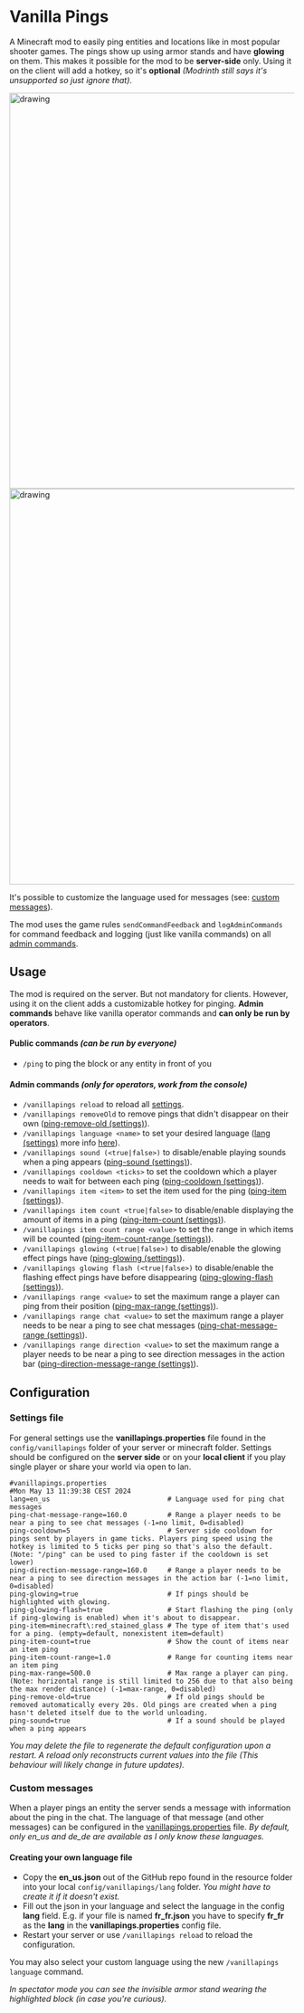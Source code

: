 # Vanilla Pings

A Minecraft mod to easily ping entities and locations like in most popular shooter games. The pings show up using armor stands and have **glowing** on them. This makes it possible for the mod to be **server-side** only. Using it on the client will add a hotkey, so it's **optional** _(Modrinth still says it's unsupported so just ignore that)_.

<img src="https://cdn.modrinth.com/data/P6Y8Vr1q/images/3217cf61ecadc4927ce902033af7a80c5f4c551c.png" alt="drawing" width="700"/>
<img src="https://cdn.modrinth.com/data/P6Y8Vr1q/images/daafdfde862a189de9eec894368119d77f837f33.gif" alt="drawing" width="700"/>

It's possible to customize the language used for messages (see: [custom messages](#custom-messages)).

The mod uses the game rules `sendCommandFeedback` and `logAdminCommands` for command feedback and logging (just like vanilla commands) on all [admin commands](admin-commands-only-for-operators-work-from-the-console).

## Usage
The mod is required on the server. But not mandatory for clients. However, using it on the client adds a customizable hotkey for pinging. **Admin commands** behave like vanilla operator commands and **can only be run by operators**.

#### Public commands *(can be run by everyone)*
* `/ping` to ping the block or any entity in front of you
#### Admin commands *(only for operators, work from the console)*
* `/vanillapings reload` to reload all [settings](#settings-file).
* `/vanillapings removeOld` to remove pings that didn't disappear on their own ([ping-remove-old (settings)](#settings-file)).
* `/vanillapings language <name>` to set your desired language ([lang (settings)](#settings-file) more info [here](#creating-your-own-language-file)).
* `/vanillapings sound (<true|false>)` to disable/enable playing sounds when a ping appears ([ping-sound (settings)](#settings-file)).
* `/vanillapings cooldown <ticks>` to set the cooldown which a player needs to wait for between each ping ([ping-cooldown (settings)](#settings-file)).
* `/vanillapings item <item>` to set the item used for the ping ([ping-item (settings)](#settings-file)).
* `/vanillapings item count <true|false>` to disable/enable displaying the amount of items in a ping ([ping-item-count (settings)](#settings-file)).
* `/vanillapings item count range <value>` to set the range in which items will be counted ([ping-item-count-range (settings)](#settings-file)).
* `/vanillapings glowing (<true|false>)` to disable/enable the glowing effect pings have ([ping-glowing (settings)](#settings-file)).
* `/vanillapings glowing flash (<true|false>)` to disable/enable the flashing effect pings have before disappearing ([ping-glowing-flash (settings)](#settings-file)).
* `/vanillapings range <value>` to set the maximum range a player can ping from their position ([ping-max-range (settings)](#settings-file)).
* `/vanillapings range chat <value>` to set the maximum range a player needs to be near a ping to see chat messages ([ping-chat-message-range (settings)](#settings-file)).
* `/vanillapings range direction <value>` to set the maximum range a player needs to be near a ping to see direction messages in the action bar ([ping-direction-message-range (settings)](#settings-file)).

## Configuration
### Settings file
For general settings use the **vanillapings.properties** file found in the ``config/vanillapings`` folder of your server or minecraft folder. Settings should be configured on the **server side** or on your **local client** if you play single player or share your world via open to lan.
```properties
#vanillapings.properties
#Mon May 13 11:39:38 CEST 2024
lang=en_us                             # Language used for ping chat messages
ping-chat-message-range=160.0          # Range a player needs to be near a ping to see chat messages (-1=no limit, 0=disabled)
ping-cooldown=5                        # Server side cooldown for pings sent by players in game ticks. Players ping speed using the hotkey is limited to 5 ticks per ping so that's also the default. (Note: "/ping" can be used to ping faster if the cooldown is set lower)
ping-direction-message-range=160.0     # Range a player needs to be near a ping to see direction messages in the action bar (-1=no limit, 0=disabled)
ping-glowing=true                      # If pings should be highlighted with glowing.
ping-glowing-flash=true                # Start flashing the ping (only if ping-glowing is enabled) when it's about to disappear.
ping-item=minecraft\:red_stained_glass # The type of item that's used for a ping. (empty=default, nonexistent item=default)
ping-item-count=true                   # Show the count of items near an item ping
ping-item-count-range=1.0              # Range for counting items near an item ping
ping-max-range=500.0                   # Max range a player can ping. (Note: horizontal range is still limited to 256 due to that also being the max render distance) (-1=max-range, 0=disabled)
ping-remove-old=true                   # If old pings should be removed automatically every 20s. Old pings are created when a ping hasn't deleted itself due to the world unloading.
ping-sound=true                        # If a sound should be played when a ping appears
```
*You may delete the file to regenerate the default configuration upon a restart. A reload only reconstructs current values into the file (This behaviour will likely change in future updates).*

### Custom messages
When a player pings an entity the server sends a message with information about the ping in the chat. The language of that message (and other messages) can be configured in the [vanillapings.properties](#settings-file) file.
*By default, only en_us and de_de are available as I only know these languages.*

#### Creating your own language file
* Copy the **en_us.json** out of the GitHub repo found in the resource folder into your local ``config/vanillapings/lang`` folder. *You might have to create it if it doesn't exist.*
* Fill out the json in your language and select the language in the config **lang** field. E.g. if your file is named **fr_fr.json** you have to specify **fr_fr** as the **lang** in the **vanillapings.properties** config file.
* Restart your server or use ``/vanillapings reload`` to reload the configuration.

You may also select your custom language using the new ``/vanillapings language`` command.

*In spectator mode you can see the invisible armor stand wearing the highlighted block (in case you're curious).*

